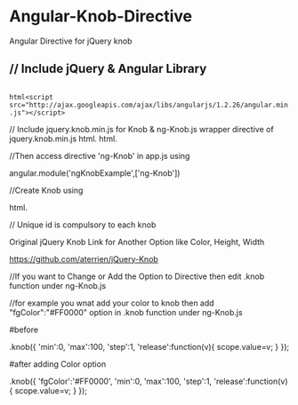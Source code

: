 # Angular-Knob-Directive
Angular Directive for jQuery knob

// Include jQuery & Angular Library
-------
```html<script src="http://ajax.googleapis.com/ajax/libs/jquery/1.9.0/jquery.min.js"></script>
```
```html<script src="http://ajax.googleapis.com/ajax/libs/angularjs/1.2.26/angular.min.js"></script>```

// Include jquery.knob.min.js for Knob & ng-Knob.js wrapper directive of jquery.knob.min.js
html<script src="lib/jquery.knob.min.js"></script>.
html<script src="js/Directive/ng-Knob.js"></script>.

//Then access directive 'ng-Knob' in app.js using

angular.module('ngKnobExample',['ng-Knob'])

//Create Knob using 

html<ng-knob  ng-model=change id="hh"/>.

// Unique id is compulsory to each knob 

Original jQuery Knob Link for Another Option like Color, Height, Width

https://github.com/aterrien/jQuery-Knob

//If you want to Change or Add the Option to Directive then edit .knob function under ng-Knob.js 

//for example you wnat add your color to knob then add  "fgColor":"#FF0000" option in .knob function under ng-Knob.js 

#before 

 .knob({
        'min':0,
        'max':100,
        'step':1,
        'release':function(v){
             scope.value=v;
         }
       });      

#after adding Color option  

 .knob({
        'fgColor':'#FF0000',
        'min':0,
        'max':100,
        'step':1,
        'release':function(v){
             scope.value=v;
         }
       });      